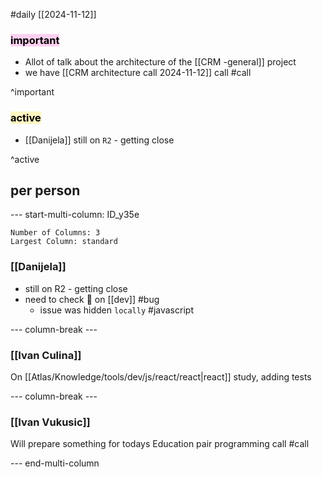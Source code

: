 #daily
[[2024-11-12]]

### <mark style="background: #FFB8EBA6;">important</mark>
- Allot of talk about the architecture of the [[CRM -general]] project
- we have [[CRM architecture call 2024-11-12]] call #call

^important

### <mark style="background: #FFF3A3A6;">active</mark>
- [[Danijela]] still on `R2` - getting close

^active

## per person

--- start-multi-column: ID_y35e
```column-settings
Number of Columns: 3
Largest Column: standard
```

### [[Danijela]]
- still on R2 - getting close
- need to check 🐛 on [[dev]] #bug
	- issue was hidden `locally` #javascript 

--- column-break ---

### [[Ivan Culina]]

On [[Atlas/Knowledge/tools/dev/js/react/react|react]] study, adding tests

--- column-break ---

### [[Ivan Vukusic]]

Will prepare something for todays Education pair programming call #call

--- end-multi-column

